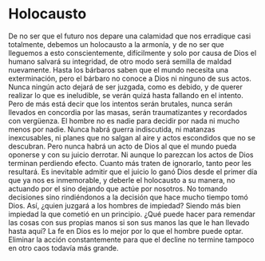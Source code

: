 # Holocausto

De no ser que el futuro nos depare una calamidad que nos erradique casi totalmente, debemos un holocausto a la armonía, y de no ser que lleguemos a esto conscientemente, difícilmente y solo por causa de Dios el humano salvará su integridad, de otro modo será semilla de maldad nuevamente. Hasta los bárbaros saben que el mundo necesita una exterminación, pero el bárbaro no conoce a Dios ni ninguno de sus actos. Nunca ningún acto dejará de ser juzgada, como es debido, y de querer realizar lo que es ineludible, se verán quizá hasta fallando en el intento. Pero de más está decir que los intentos serán brutales, nunca serán llevados en concordia por las masas, serán traumatizantes y recordados con vergüenza. El hombre no es nadie para decidir por nada ni mucho menos por nadie. Nunca habrá guerra indiscutida, ni matanzas inexcusables, ni planes que no salgan al aire y actos escondidos que no se descubran. Pero nunca habrá un acto de Dios al que el mundo pueda oponerse y con su juicio derrotar. Ni aunque lo parezcan los actos de Dios terminan perdiendo efecto. Cuanto más traten de ignorarlo, tanto peor les resultará. Es inevitable admitir que el juicio lo ganó Dios desde el primer día que ya nos es inmemorable, y deberle el holocausto a su manera, no actuando por el sino dejando que actúe por nosotros. No tomando decisiones sino rindiéndonos a la decisión que hace mucho tiempo tomó Dios. Así, ¿quien juzgará a los hombres de impiedad? Siendo más bien impiedad la que cometió en un principio. ¿Qué puede hacer para remendar las cosas con sus propias manos si son sus manos las que le han llevado hasta aquí? La fe en Dios es lo mejor por lo que el hombre puede optar. Eliminar la acción constantemente para que el decline no termine tampoco en otro caos todavía más grande.